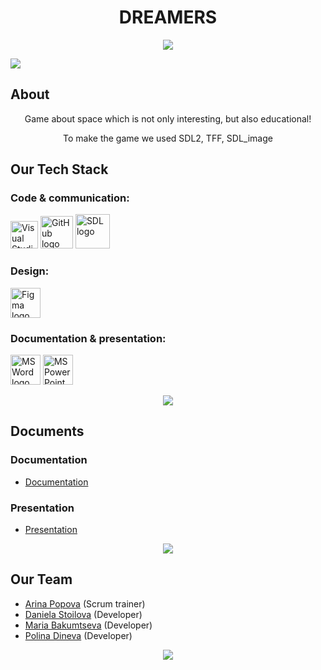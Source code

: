 <h1 align="center">DREAMERS</h1>

<p align="center">
    <img src="https://media.discordapp.net/attachments/1202314715636961413/1210645348129701948/DREAMERS_.png?ex=65eb5057&is=65d8db57&hm=df59c9b746a474265dc57da69ef657ab96ccd2f42cfe077ac042f64757bc204d&=&format=webp&quality=lossless&width=600&height=600">
</p>
<img src="https://cdn.discordapp.com/attachments/1103246649075171390/1116130271583031347/line-light.jpg"/>

##  About
<p align="center">Game about space which is not only interesting, but also educational!</p>
<p align="center">To make the game we used SDL2, TFF, SDL_image</p>
<p align="center">
    <https://media.discordapp.net/attachments/1202314715636961413/1210645348129701948/DREAMERS_.png?ex=65eb5057&is=65d8db57&hm=df59c9b746a474265dc57da69ef657ab96ccd2f42cfe077ac042f64757bc204d&=&format=webp&quality=lossless&width=600&height=600img src="https://cdn.discordapp.com/attachments/1103246649075171390/1116130271583031347/line-light.jpg"/>
</p>

##  Our Tech Stack
### Code & communication:
<p align="left">
    <a href="https://visualstudio.microsoft.com/vs/"><img src="https://upload.wikimedia.org/wikipedia/commons/thumb/5/59/Visual_Studio_Icon_2019.svg/1030px-Visual_Studio_Icon_2019.svg.png" alt="Visual Studio 2022 logo" width=44px /></a>
    <a href="https://github.com/"><img src="https://img.icons8.com/nolan/344/github.png" alt="GitHub logo" width=52px /></a>
    <a href="https://github.com/"><img src="https://tr0ll.net/libsdl/contest/pictures/ArneClaus.gif" alt="SDL logo" width=55px /></a>
</p>

### Design:
<p align="left">
    <a href="https://www.figma.com/"><img src="https://img.icons8.com/color/344/figma--v1.png" alt="Figma logo" width=48px/></a>
</p>

### Documentation & presentation:
<p align="left">
    <a href="https://www.microsoft.com/en-ww/microsoft-365/word"><img src="https://img.icons8.com/color/344/ms-word.png" alt="MS Word logo" width=48px /></a>
    <a href="https://www.microsoft.com/en-ww/microsoft-365/powerpoint"><img src="https://img.icons8.com/color/344/ms-powerpoint.png" alt="MS PowerPoint logo" width=48px /></a>
</p>

<p align="center">
    <img src="https://cdn.discordapp.com/attachments/1103246649075171390/1116130271583031347/line-light.jpg"/>
</p>

##  Documents

### Documentation
  - <a href = "https://codingburgas-my.sharepoint.com/:w:/g/personal/aapopova22_codingburgas_bg/EUmK5_5EqoFHuxlCEDrU4rYBVnRPgEspJ4gIj9GMueYSDQ?e=R7m78u">Documentation</a>
### Presentation
  - <a href = "https://codingburgas-my.sharepoint.com/:p:/g/personal/aapopova22_codingburgas_bg/EQ6lAgHxswJOusdtNMPSHzkBCaPM4jSzGDxgINdEflQ-MQ?e=UGmLKZ">Presentation</a>

<p align="center">
    <img src="https://cdn.discordapp.com/attachments/1103246649075171390/1116130271583031347/line-light.jpg"/>
</p>

##  Our Team

- <a href = "https://github.com/AAPopova22">Arina Popova</a> (Scrum trainer)
- <a href = "https://github.com/DDStoilova22">Daniela Stoilova</a> (Developer)
- <a href = "https://github.com/MSBakumtseva22">Maria Bakumtseva</a> (Developer)
- <a href = "https://github.com/PDDineva22">Polina Dineva</a> (Developer)

<p align="center">
    <img src="https://cdn.discordapp.com/attachments/1103246649075171390/1116130271583031347/line-light.jpg"/>
